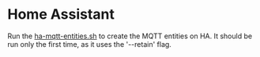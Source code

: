 # Home Assistant

Run the [ha-mqtt-entities.sh](#/ha-mqtt-entities.sh) to create the MQTT entities on HA. It should be run only the first time, as it uses the '--retain' flag.
